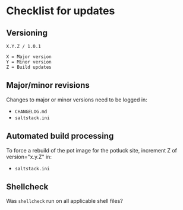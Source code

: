 # Checklist for updates

## Versioning
```
X.Y.Z / 1.0.1

X = Major version
Y = Minor version
Z = Build updates
```

## Major/minor revisions
Changes to major or minor versions need to be logged in:
* `CHANGELOG.md`
* `saltstack.ini`

## Automated build processing
To force a rebuild of the pot image for the potluck site, increment Z of version="x.y.Z" in:
* `saltstack.ini`

## Shellcheck
Was `shellcheck` run on all applicable shell files?
